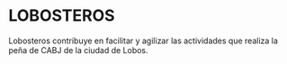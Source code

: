 # LOBOSTEROS
Lobosteros contribuye en facilitar y agilizar las actividades que realiza la peña de CABJ de la ciudad de Lobos.
